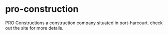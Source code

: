 # pro-construction
PRO Constructions a construction company situated in port-harcourt. check out the site for more details.
